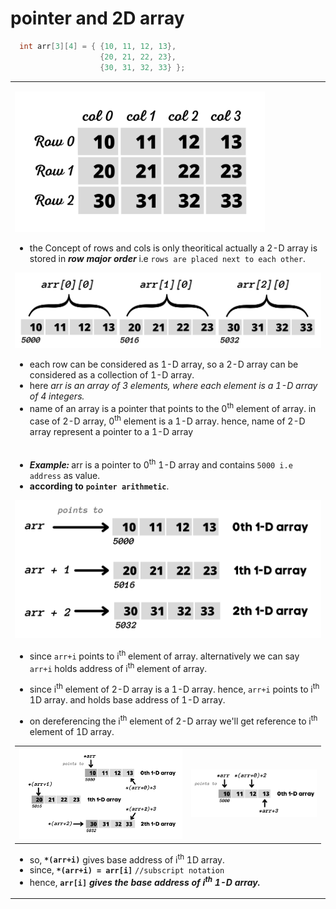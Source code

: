 # pointer and 2D array

```C
  int arr[3][4] = { {10, 11, 12, 13}, 
                    {20, 21, 22, 23}, 
                    {30, 31, 32, 33} };
```

<table>
<tr>
<td>

<a href="#"><img src="../images/row-and-col-wise-notation-of-2D-array.png" alt="row-and-col-wise-notation-of-2D-array" width="400vw"></a>

- the Concept of rows and cols is only theoritical actually a 2-D array is stored in ***row major order*** i.e ``rows are placed next to each other``.
 
<a href="#"><img src="../images/row-major-notation.png" alt="row-major-notation" width="650vw"></a>

- each row can be considered as 1-D array, so a 2-D array can be considered as a collection of 1-D array.
- here _arr is an array of 3 elements, where each element is a 1-D array of 4 integers._
- name of an array is a pointer that points to the 0<sup>th</sup> element of array. in case of 2-D array, 0<sup>th</sup> element is a 1-D array. hence, name of 2-D array represent a pointer to a 1-D array
  
</td>
</tr>
<tr>
<td>

- ***Example:*** arr is a pointer to 0<sup>th</sup> 1-D array and contains ``5000 i.e address`` as value.
- **according to ``pointer arithmetic``**.

<a href="#"><img src="../images/subscripting-array.png" alt="subscripting-array" width="600vw"></a>

- since ``arr+i`` points to i<sup>th</sup> element of array. alternatively we can say ``arr+i`` holds address of i<sup>th</sup> element of array. 
- since i<sup>th</sup> element of 2-D array is a 1-D array. hence, ``arr+i`` points to i<sup>th</sup> 1D array. and holds base address of 1-D array.

- on dereferencing the i<sup>th</sup> element of 2-D array we'll get reference to i<sup>th</sup> element of 1D array.

<!----begin--->
<table>
<tr>
<td>
<a href="#"><img src="../images/subscripting-1D-array-ie-element-of-2D-array.png.png" alt="subscripting-1D-array-ie-element-of-2D-array" width="520vw"></a>
</td>
<td>
<a href="#"><img src="../images/referencing-elements-of-1D-array-ie-element-of-2D-array.png" alt="referencing-elements-of-1D-array-ie-element-of-2D-array" width="400vw"></a>
</td>
</tr>
</table>
<!--------end---->
  
- so, **``*(arr+i)``** gives base address of i<sup>th</sup> 1D array.
- since, **``*(arr+i) = arr[i]``**  ``//subscript notation``
- hence, **``arr[i]`` *gives the base address of i<sup>th</sup> 1-D array.***
  
</td>
</tr>
</table>

